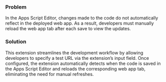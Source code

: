 ### **Problem**

In the Apps Script Editor, changes made to the code do not automatically reflect in the deployed web app. As a result, developers must manually reload the web app tab after each save to view the updates.

### **Solution**

This extension streamlines the development workflow by allowing developers to specify a test URL via the extension’s input field. Once configured, the extension automatically detects when the code is saved in the Apps Script Editor and reloads the corresponding web app tab, eliminating the need for manual refreshes.
